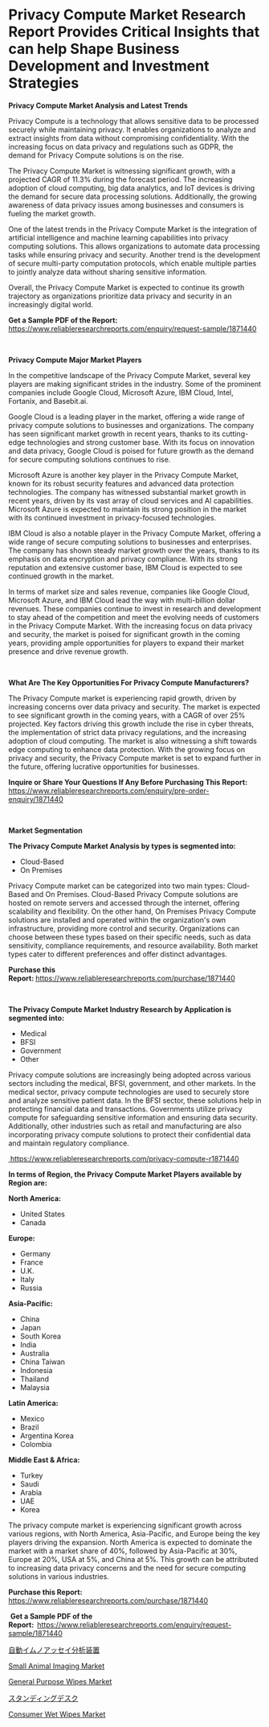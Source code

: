 <p><h1>Privacy Compute Market Research Report Provides Critical Insights that can help Shape Business Development and Investment Strategies</h1></p><p><strong>Privacy Compute Market Analysis and Latest Trends</strong></p>
<p><p>Privacy Compute is a technology that allows sensitive data to be processed securely while maintaining privacy. It enables organizations to analyze and extract insights from data without compromising confidentiality. With the increasing focus on data privacy and regulations such as GDPR, the demand for Privacy Compute solutions is on the rise.</p><p>The Privacy Compute Market is witnessing significant growth, with a projected CAGR of 11.3% during the forecast period. The increasing adoption of cloud computing, big data analytics, and IoT devices is driving the demand for secure data processing solutions. Additionally, the growing awareness of data privacy issues among businesses and consumers is fueling the market growth.</p><p>One of the latest trends in the Privacy Compute Market is the integration of artificial intelligence and machine learning capabilities into privacy computing solutions. This allows organizations to automate data processing tasks while ensuring privacy and security. Another trend is the development of secure multi-party computation protocols, which enable multiple parties to jointly analyze data without sharing sensitive information.</p><p>Overall, the Privacy Compute Market is expected to continue its growth trajectory as organizations prioritize data privacy and security in an increasingly digital world.</p></p>
<p><strong>Get a Sample PDF of the Report:&nbsp;</strong> <a href="https://www.reliableresearchreports.com/enquiry/request-sample/1871440">https://www.reliableresearchreports.com/enquiry/request-sample/1871440</a></p>
<p>&nbsp;</p>
<p><strong>Privacy Compute Major Market Players</strong></p>
<p><p>In the competitive landscape of the Privacy Compute Market, several key players are making significant strides in the industry. Some of the prominent companies include Google Cloud, Microsoft Azure, IBM Cloud, Intel, Fortanix, and Basebit.ai.</p><p>Google Cloud is a leading player in the market, offering a wide range of privacy compute solutions to businesses and organizations. The company has seen significant market growth in recent years, thanks to its cutting-edge technologies and strong customer base. With its focus on innovation and data privacy, Google Cloud is poised for future growth as the demand for secure computing solutions continues to rise.</p><p>Microsoft Azure is another key player in the Privacy Compute Market, known for its robust security features and advanced data protection technologies. The company has witnessed substantial market growth in recent years, driven by its vast array of cloud services and AI capabilities. Microsoft Azure is expected to maintain its strong position in the market with its continued investment in privacy-focused technologies.</p><p>IBM Cloud is also a notable player in the Privacy Compute Market, offering a wide range of secure computing solutions to businesses and enterprises. The company has shown steady market growth over the years, thanks to its emphasis on data encryption and privacy compliance. With its strong reputation and extensive customer base, IBM Cloud is expected to see continued growth in the market.</p><p>In terms of market size and sales revenue, companies like Google Cloud, Microsoft Azure, and IBM Cloud lead the way with multi-billion dollar revenues. These companies continue to invest in research and development to stay ahead of the competition and meet the evolving needs of customers in the Privacy Compute Market. With the increasing focus on data privacy and security, the market is poised for significant growth in the coming years, providing ample opportunities for players to expand their market presence and drive revenue growth.</p></p>
<p>&nbsp;</p>
<p><strong>What Are The Key Opportunities For Privacy Compute Manufacturers?</strong></p>
<p><p>The Privacy Compute market is experiencing rapid growth, driven by increasing concerns over data privacy and security. The market is expected to see significant growth in the coming years, with a CAGR of over 25% projected. Key factors driving this growth include the rise in cyber threats, the implementation of strict data privacy regulations, and the increasing adoption of cloud computing. The market is also witnessing a shift towards edge computing to enhance data protection. With the growing focus on privacy and security, the Privacy Compute market is set to expand further in the future, offering lucrative opportunities for businesses.</p></p>
<p><strong>Inquire or Share Your Questions If Any Before Purchasing This Report:</strong> <a href="https://www.reliableresearchreports.com/enquiry/pre-order-enquiry/1871440">https://www.reliableresearchreports.com/enquiry/pre-order-enquiry/1871440</a></p>
<p>&nbsp;</p>
<p><strong>Market Segmentation</strong></p>
<p><strong>The Privacy Compute Market Analysis by types is segmented into:</strong></p>
<p><ul><li>Cloud-Based</li><li>On Premises</li></ul></p>
<p><p>Privacy Compute market can be categorized into two main types: Cloud-Based and On Premises. Cloud-Based Privacy Compute solutions are hosted on remote servers and accessed through the internet, offering scalability and flexibility. On the other hand, On Premises Privacy Compute solutions are installed and operated within the organization's own infrastructure, providing more control and security. Organizations can choose between these types based on their specific needs, such as data sensitivity, compliance requirements, and resource availability. Both market types cater to different preferences and offer distinct advantages.</p></p>
<p><strong>Purchase this Report:&nbsp;</strong><a href="https://www.reliableresearchreports.com/purchase/1871440">https://www.reliableresearchreports.com/purchase/1871440</a></p>
<p>&nbsp;</p>
<p><strong>The Privacy Compute Market Industry Research by Application is segmented into:</strong></p>
<p><ul><li>Medical</li><li>BFSI</li><li>Government</li><li>Other</li></ul></p>
<p><p>Privacy compute solutions are increasingly being adopted across various sectors including the medical, BFSI, government, and other markets. In the medical sector, privacy compute technologies are used to securely store and analyze sensitive patient data. In the BFSI sector, these solutions help in protecting financial data and transactions. Governments utilize privacy compute for safeguarding sensitive information and ensuring data security. Additionally, other industries such as retail and manufacturing are also incorporating privacy compute solutions to protect their confidential data and maintain regulatory compliance.</p></p>
<p><a href="https://www.reliableresearchreports.com/privacy-compute-r1871440">&nbsp;https://www.reliableresearchreports.com/privacy-compute-r1871440</a></p>
<p><strong>In terms of Region, the Privacy Compute Market Players available by Region are:</strong></p>
<p>
    <p> <strong> North America: </strong>
        <ul>
            <li>United States</li>
            <li>Canada</li>
        </ul>
        </p> 
    <p> <strong> Europe: </strong>
        <ul>
            <li>Germany</li>
            <li>France</li>
            <li>U.K.</li>
            <li>Italy</li>
            <li>Russia</li>
        </ul>
        </p> 
    <p> <strong> Asia-Pacific: </strong>
        <ul>
            <li>China</li>
            <li>Japan</li>
            <li>South Korea</li>
            <li>India</li>
            <li>Australia</li>
            <li>China Taiwan</li>
            <li>Indonesia</li>
            <li>Thailand</li>
            <li>Malaysia</li>
        </ul>
        </p> 
    <p> <strong> Latin America: </strong>
        <ul>
            <li>Mexico</li>
            <li>Brazil</li>
            <li>Argentina Korea</li>
            <li>Colombia</li>
        </ul>
        </p> 
    <p> <strong> Middle East & Africa: </strong>
        <ul>
            <li>Turkey</li>
            <li>Saudi</li>
            <li>Arabia</li>
            <li>UAE</li>
            <li>Korea</li>
        </ul>
    </p>
    </p>
<p><p>The privacy compute market is experiencing significant growth across various regions, with North America, Asia-Pacific, and Europe being the key players driving the expansion. North America is expected to dominate the market with a market share of 40%, followed by Asia-Pacific at 30%, Europe at 20%, USA at 5%, and China at 5%. This growth can be attributed to increasing data privacy concerns and the need for secure computing solutions in various industries.</p></p>
<p><strong>Purchase this Report: </strong><a href="https://www.reliableresearchreports.com/purchase/1871440">https://www.reliableresearchreports.com/purchase/1871440</a></p>
<p>&nbsp;<strong>Get a Sample PDF of the Report:&nbsp;&nbsp;</strong><a href="https://www.reliableresearchreports.com/enquiry/request-sample/1871440">https://www.reliableresearchreports.com/enquiry/request-sample/1871440</a></p>
<p><strong></strong></p>
<p><p><a href="https://github.com/JacksonWiza1924/Market-Research-Report-List-1/blob/main/493101660512.md">自動イムノアッセイ分析装置</a></p><p><a href="https://www.linkedin.com/pulse/small-animal-imaging-market-size-outlook-forecast-2024-2031-6wdtc">Small Animal Imaging Market</a></p><p><a href="https://issuu.com/reportprime-2/docs/general-purpose-wipes-market-size-2030.pptx">General Purpose Wipes Market</a></p><p><a href="https://github.com/hwbcz413288296/Market-Research-Report-List-2/blob/main/740673560510.md">スタンディングデスク</a></p><p><a href="https://issuu.com/reportprime-2/docs/consumer-wet-wipes-market-size-2030.pptx">Consumer Wet Wipes Market</a></p></p>